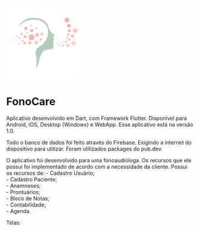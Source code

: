 <img src="images/icon.png" width="200" height="200" alt="Logo do App">

# FonoCare

Aplicativo desenvolvido em Dart, com Framework Flutter. 
Disponível para Android, iOS, Desktop (Windows) e WebApp.
Esse aplicativo está na versão 1.0.

Todo o banco de dados foi feito através do Firebase. Exigindo a internet do dispositivo para utilizar.
Foram utilizados packages do pub.dev.

O aplicativo foi desenvolvido para uma fonoaudióloga. 
Os recursos que ele possui foi implementado de acordo com a necessidade da cliente.
Possui os recursos de:
    - Cadastro Usuário;<br>
    - Cadastro Paciente;<br>
    - Anamneses;<br>
    - Prontuários;<br>
    - Bloco de Notas;<br>
    - Contabilidade;<br>
    - Agenda.<br>

Telas:
